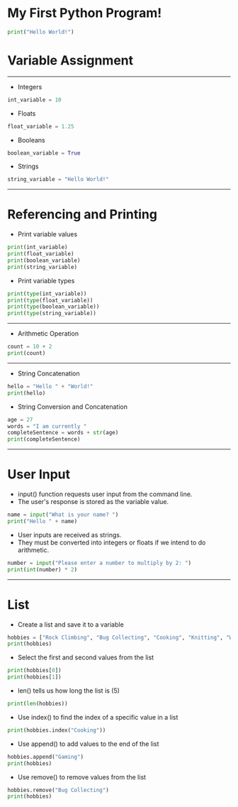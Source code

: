 # My First Python Program!
```python
print("Hello World!")
```

# Variable Assignment
------------------
* Integers
```python
int_variable = 10
```

* Floats
```python
float_variable = 1.25
```

* Booleans
```python
boolean_variable = True
```

* Strings
```python
string_variable = "Hello World!"
```

-------------------------
# Referencing and Printing
* Print variable values
```python
print(int_variable)
print(float_variable)
print(boolean_variable)
print(string_variable)
```

* Print variable types
```python
print(type(int_variable))
print(type(float_variable))
print(type(boolean_variable))
print(type(string_variable))
```
--------------------------
* Arithmetic Operation
```python
count = 10 + 2
print(count)
```
---------------------------------
* String Concatenation
```python
hello = "Hello " + "World!"
print(hello)
```

* String Conversion and Concatenation
```python
age = 27
words = "I am currently "
completeSentence = words + str(age)
print(completeSentence)
```

----------------------------------
# User Input
* input() function requests user input from the command line. 
* The user's response is stored as the variable value.
```python
name = input("What is your name? ")
print("Hello " + name)
```

* User inputs are received as strings.
* They must be converted into integers or floats if we intend to do arithmetic.
```python
number = input("Please enter a number to multiply by 2: ")
print(int(number) * 2)
```

----------------------------------
# List
* Create a list and save it to a variable
```python
hobbies = ["Rock Climbing", "Bug Collecting", "Cooking", "Knitting", "Writing"]
print(hobbies)
```

* Select the first and second values from the list
```python
print(hobbies[0])
print(hobbies[1])
```
* len() tells us how long the list is (5)
```python
print(len(hobbies))
```

* Use index() to find the index of a specific value in a list
```python
print(hobbies.index("Cooking"))
```

* Use append() to add values to the end of the list
```python
hobbies.append("Gaming")
print(hobbies)
```

* Use remove() to remove values from the list
```python
hobbies.remove("Bug Collecting")
print(hobbies)
```



